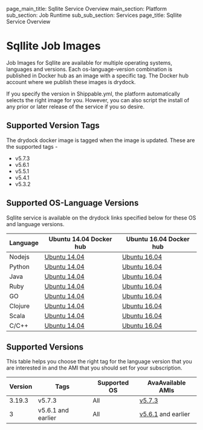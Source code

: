page_main_title: Sqllite Service Overview
main_section: Platform
sub_section: Job Runtime
sub_sub_section: Services
page_title: Sqllite Service Overview

# Sqllite Job Images

Job Images for Sqllite are available for multiple operating systems, languages and versions. Each os-language-version combination is published in Docker hub as an image with a specific tag. The Docker hub account where we publish these images is drydock.

If you specify the version in Shippable.yml, the platform automatically selects the right image for you. However,
you can also script the install of any prior or later release of the service if you so desire.

## Supported Version Tags
The drydock docker image is tagged when the image is updated. These are the supported tags -

* v5.7.3                
* v5.6.1                
* v5.5.1                
* v5.4.1                
* v5.3.2   

## Supported OS-Language Versions
Sqllite service is available on the drydock links specified below for these OS and language versions.

|Language| Ubuntu 14.04 Docker hub                    | Ubuntu 16.04 Docker hub                                    |
|--------------------|--------------------------------------------|------------------------------------------------------------|
|Nodejs|[Ubuntu 14.04](https://hub.docker.com/r/drydock/u14nodall)| [Ubuntu 16.04](https://hub.docker.com/r/drydock/u16nodall)|
|Python|[Ubuntu 14.04](https://hub.docker.com/r/drydock/u14pytall)| [Ubuntu 16.04](https://hub.docker.com/r/drydock/u16pytall)|
|Java|[Ubuntu 14.04](https://hub.docker.com/r/drydock/u14javall)| [Ubuntu 16.04](https://hub.docker.com/r/drydock/u16javall)|
|Ruby|[Ubuntu 14.04](https://hub.docker.com/r/drydock/u14ruball)| [Ubuntu 16.04](https://hub.docker.com/r/drydock/u14ruball)|
|GO|[Ubuntu 14.04](https://hub.docker.com/r/drydock/u14golall)| [Ubuntu 16.04](https://hub.docker.com/r/drydock/u16golall)|
|Clojure|[Ubuntu 14.04](https://hub.docker.com/r/drydock/u14cloall)| [Ubuntu 16.04](https://hub.docker.com/r/drydock/u16cloall)|
|Scala|[Ubuntu 14.04](https://hub.docker.com/r/drydock/u14scaall)| [Ubuntu 16.04](https://hub.docker.com/r/drydock/u16scaall)|
|C/C++|[Ubuntu 14.04](https://hub.docker.com/r/drydock/u14cppall)| [Ubuntu 16.04](https://hub.docker.com/r/drydock/u16cppall)|

## Supported Versions
This table helps you choose the right tag for the language version that you are interested in and the
AMI that you should set for your subscription.

| Version  |  Tags    | Supported OS| AvaAvailable AMIs|  
|----------|---------|-----------|---------------------|
|3.19.3  | v5.7.3 | All | [v5.7.3](/platform/machine-image-v573) |
|3  | v5.6.1 and earlier | All | [v5.6.1](/platform/machine-image-v561) and earlier |
